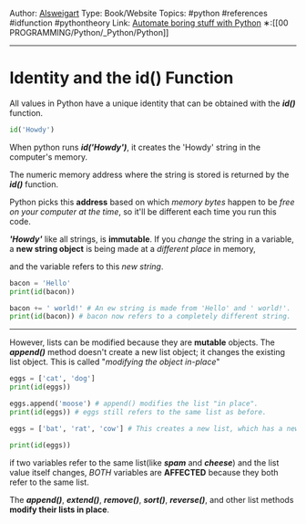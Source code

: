 Author: [Alsweigart](https://alsweigart.com/)
Type: Book/Website
Topics: #python #references #idfunction #pythontheory 
Link: [Automate boring stuff with Python](https://automatetheboringstuff.com/)
∗:[[00 PROGRAMMING/Python/_Python/Python]] 

---
# Identity and the id() Function

All values in Python have a unique identity that can be obtained with the ___id()___ function.

```python
id('Howdy')
```

When python runs ___id('Howdy')___, it creates the 'Howdy' string in the computer's memory.

The numeric memory address where the string is stored is returned by the ___id()___ function.

Python picks this __address__ based on which _memory bytes_ happen to be _free on your computer at the time_, so it'll be different each time you run this code.

___'Howdy'___ like all strings, is __immutable__. 
If you _change_ the string in a variable, a __new string object__ is being made at a _different place_ in memory,

and the variable refers to this _new string_.

```python
bacon = 'Hello'
print(id(bacon))

bacon += ' world!' # An ew string is made from 'Hello' and ' world!'.
print(id(bacon)) # bacon now refers to a completely different string.
```

---
However, lists can be modified because they are __mutable__ objects.
The ___append()___ method doesn't create a new list object; 
it changes the existing list object. This is called "_modifying the object in-place_"

```python
eggs = ['cat', 'dog']
print(id(eggs))

eggs.append('moose') # append() modifies the list "in place".
print(id(eggs)) # eggs still refers to the same list as before.

eggs = ['bat', 'rat', 'cow'] # This creates a new list, which has a new identity.

print(id(eggs))
```

if two variables refer to the same list(like ___spam___ and ___cheese___) and the list value itself changes,
_BOTH_ variables are __AFFECTED__ because they both refer to the same list.

The ___append()___, ___extend()___, ___remove()___, ___sort()___, ___reverse()___, and other list methods __modify their lists in place__.